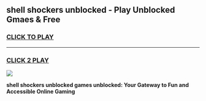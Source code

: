 
## shell shockers unblocked - Play Unblocked Gmaes & Free
<h3>
<a href="https://news.freeplayer.one?title=shell_shockers_unblocked&ref=16F">CLICK TO PLAY</a></h3>
<hr>

<h3>
<a href="https://news.freeplayer.one?title=shell_shockers_unblocked&ref=16F">CLICK 2 PLAY</a>
  
</h3>

<a href="https://news.freeplayer.one?title=shell_shockers_unblocked&ref=16F/"><img src="https://clearcache.store/games.png"></a>


**shell shockers unblocked games unblocked: Your Gateway to Fun and Accessible Online Gaming**
